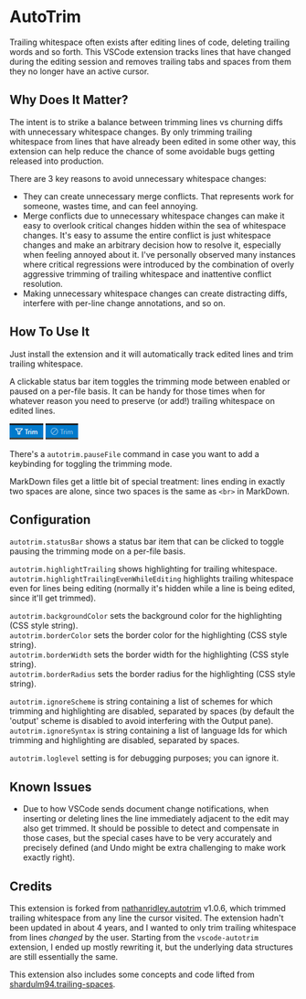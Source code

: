# AutoTrim

Trailing whitespace often exists after editing lines of code, deleting trailing words and so forth.  This VSCode extension tracks lines that have changed during the editing session and removes trailing tabs and spaces from them they no longer have an active cursor.

## Why Does It Matter?

The intent is to strike a balance between trimming lines vs churning diffs with unnecessary whitespace changes.  By only trimming trailing whitespace from lines that have already been edited in some other way, this extension can help reduce the chance of some avoidable bugs getting released into production.

There are 3 key reasons to avoid unnecessary whitespace changes:
- They can create unnecessary merge conflicts.  That represents work for someone, wastes time, and can feel annoying.
- Merge conflicts due to unnecessary whitespace changes can make it easy to overlook critical changes hidden within the sea of whitespace changes.  It's easy to assume the entire conflict is just whitespace changes and make an arbitrary decision how to resolve it, especially when feeling annoyed about it.  I've personally observed many instances where critical regressions were introduced by the combination of overly aggressive trimming of trailing whitespace and inattentive conflict resolution.
- Making unnecessary whitespace changes can create distracting diffs, interfere with per-line change annotations, and so on.

## How To Use It

Just install the extension and it will automatically track edited lines and trim trailing whitespace.

A clickable status bar item toggles the trimming mode between enabled or paused on a per-file basis.  It can be handy for those times when for whatever reason you need to preserve (or add!) trailing whitespace on edited lines.

![Trim enabled in status bar](images/Trim.png) ![Trim paused in status bar](images/Paused.png)

There's a `autotrim.pauseFile` command in case you want to add a keybinding for toggling the trimming mode.

MarkDown files get a little bit of special treatment:  lines ending in exactly two spaces are alone, since two spaces is the same as `<br>` in MarkDown.

## Configuration

`autotrim.statusBar` shows a status bar item that can be clicked to toggle pausing the trimming mode on a per-file basis.

`autotrim.highlightTrailing` shows highlighting for trailing whitespace.  
`autotrim.highlightTrailingEvenWhileEditing` highlights trailing whitespace even for lines being editing (normally it's hidden while a line is being edited, since it'll get trimmed).  

`autotrim.backgroundColor` sets the background color for the highlighting (CSS style string).  
`autotrim.borderColor` sets the border color for the highlighting (CSS style string).  
`autotrim.borderWidth` sets the border width for the highlighting (CSS style string).  
`autotrim.borderRadius` sets the border radius for the highlighting (CSS style string).  

`autotrim.ignoreScheme` is string containing a list of schemes for which trimming and highlighting are disabled, separated by spaces (by default the 'output' scheme is disabled to avoid interfering with the Output pane).  
`autotrim.ignoreSyntax` is string containing a list of language Ids for which trimming and highlighting are disabled, separated by spaces.  

`autotrim.loglevel` setting is for debugging purposes; you can ignore it.

## Known Issues

- Due to how VSCode sends document change notifications, when inserting or deleting lines the line immediately adjacent to the edit may also get trimmed.  It should be possible to detect and compensate in those cases, but the special cases have to be very accurately and precisely defined (and Undo might be extra challenging to make work exactly right).

## Credits

This extension is forked from [nathanridley.autotrim](https://github.com/axefrog/vscode-autotrim) v1.0.6, which trimmed trailing whitespace from any line the cursor visited.  The extension hadn't been updated in about 4 years, and I wanted to only trim trailing whitespace from lines _changed_ by the user.  Starting from the `vscode-autotrim` extension, I ended up mostly rewriting it, but the underlying data structures are still essentially the same.

This extension also includes some concepts and code lifted from [shardulm94.trailing-spaces](https://github.com/shardulm94/vscode-trailingspaces).

